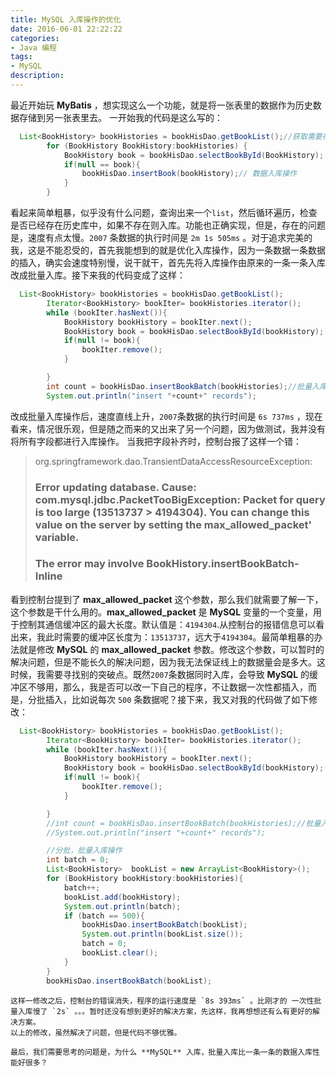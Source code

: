 ```yaml
---
title: MySQL 入库操作的优化 
date: 2016-06-01 22:22:22
categories:
- Java 编程
tags: 
- MySQL
description: 
---
```



最近开始玩 **MyBatis** ，想实现这么一个功能，就是将一张表里的数据作为历史数据存储到另一张表里去。
一开始我的代码是这么写的：

<!-- more -->

```java
  List<BookHistory> bookHistories = bookHisDao.getBookList();//获取需要存储的历史数据
		for (BookHistory BookHistory:bookHistories) {
			BookHistory book = bookHisDao.selectBookById(BookHistory);
			if(null == book){
				bookHisDao.insertBook(bookHistory);// 数据入库操作
			}
		}
```	
看起来简单粗暴，似乎没有什么问题，查询出来一个`list`，然后循环遍历，检查是否已经存在历史库中，如果不存在则入库。功能也正确实现，但是，存在的问题是，速度有点太慢。`2007` 条数据的执行时间是 `2m 1s 505ms` 。对于追求完美的我，这是不能忍受的，首先我能想到的就是优化入库操作，因为一条数据一条数据的插入，确实会速度特别慢，说干就干，首先先将入库操作由原来的一条一条入库改成批量入库。接下来我的代码变成了这样：

```java
  List<BookHistory> bookHistories = bookHisDao.getBookList();
		Iterator<BookHistory> bookIter= bookHistories.iterator();
		while (bookIter.hasNext()){
			BookHistory bookHistory = bookIter.next();
			BookHistory book = bookHisDao.selectBookById(bookHistory);
			if(null != book){
				bookIter.remove();
			}

		}
		int count = bookHisDao.insertBookBatch(bookHistories);//批量入库操作
		System.out.println("insert "+count+" records");
```

改成批量入库操作后，速度直线上升，`2007`条数据的执行时间是 `6s 737ms` ，现在看来，情况很乐观，但是随之而来的又出来了另一个问题，因为做测试，我并没有将所有字段都进行入库操作。	当我把字段补齐时，控制台报了这样一个错：

> org.springframework.dao.TransientDataAccessResourceException: 
> ### Error updating database.  Cause: com.mysql.jdbc.PacketTooBigException: Packet for query is too large (13513737 > 4194304). You can change this value on the server by setting the max_allowed_packet' variable.
> ### The error may involve BookHistory.insertBookBatch-Inline
  
  

看到控制台提到了  **max_allowed_packet** 这个参数，那么我们就需要了解一下，这个参数是干什么用的。**max_allowed_packet** 是 **MySQL** 变量的一个变量，用于控制其通信缓冲区的最大长度。默认值是：`4194304`.从控制台的报错信息可以看出来，我此时需要的缓冲区长度为：`13513737`，远大于`4194304`。最简单粗暴的办法就是修改 **MySQL** 的 **max_allowed_packet** 参数。修改这个参数，可以暂时的解决问题，但是不能长久的解决问题，因为我无法保证线上的数据量会是多大。这时候，我需要寻找别的突破点。既然`2007`条数据同时入库，会导致 **MySQL** 的缓冲区不够用，那么，我是否可以改一下自己的程序，不让数据一次性都插入，而是，分批插入，比如说每次 `500` 条数据呢？接下来，我又对我的代码做了如下修改：

```java
  List<BookHistory> bookHistories = bookHisDao.getBookList();
		Iterator<BookHistory> bookIter= bookHistories.iterator();
		while (bookIter.hasNext()){
			BookHistory bookHistory = bookIter.next();
			BookHistory book = bookHisDao.selectBookById(bookHistory);
			if(null != book){
				bookIter.remove();
			}

		}
		//int count = bookHisDao.insertBookBatch(bookHistories);//批量入库操作
		//System.out.println("insert "+count+" records");

		//分批，批量入库操作
		int batch = 0;
		List<BookHistory>  bookList = new ArrayList<BookHistory>();
		for (BookHistory bookHistory:bookHistories){
			batch++;
			bookList.add(bookHistory);
			System.out.println(batch);
			if (batch == 500){
				bookHisDao.insertBookBatch(bookList);
				System.out.println(bookList.size());
				batch = 0;
				bookList.clear();
			}
		}
		bookHisDao.insertBookBatch(bookList);
```
	这样一修改之后，控制台的错误消失，程序的运行速度是 `8s 393ms` 。比刚才的 一次性批量入库慢了 `2s` 。。。暂时还没有想到更好的解决方案，先这样，我再想想还有么有更好的解决方案。
	以上的修改，虽然解决了问题，但是代码不够优雅。
	
	最后，我们需要思考的问题是，为什么 **MySQL** 入库，批量入库比一条一条的数据入库性能好很多？

